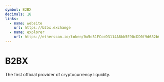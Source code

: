 ```yaml
---
symbol: B2BX
decimals: 18
links:
  - name: website
    url: https://b2bx.exchange
  - name: explorer
    url: https://etherscan.io/token/0x5d51FCceD3114A8bb5E90cDD0f9d682bCbCC5393
---
```


# B2BX

The first official provider of cryptocurrency liquidity.
